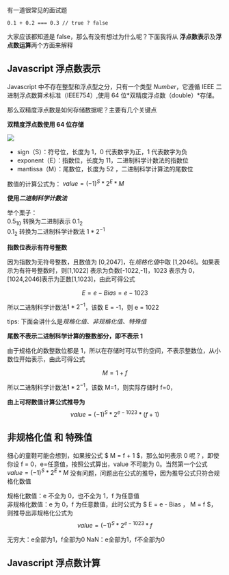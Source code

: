 有一道很常见的面试题

```
0.1 + 0.2 === 0.3 // true ? false
```

大家应该都知道是 false，那么有没有想过为什么呢？下面我将从 **浮点数表示**及**浮点数运算**两个方面来解释

## Javascript 浮点数表示

Javascript 中不存在整型和浮点型之分，只有一个类型 _Number_，它遵循 IEEE 二进制浮点数算术标准（IEEE754）,使用 64 位*双精度浮点数（double）*存储。

那么双精度浮点数是如何存储数据呢？主要有几个关键点

**双精度浮点数使用 64 位存储**

![](https://user-gold-cdn.xitu.io/2019/9/8/16d102b50b9f66d8?w=594&h=96&f=png&s=1504)

- sign（S）：符号位，长度为 1，0 代表数字为正，1 代表数字为负
- exponent（E）：指数位，长度为 11，二进制科学计数法的指数位
- mantissa（M）：尾数位，长度为 52 ，二进制科学计算法的尾数位

数值的计算公式为： $value = (-1)^S * 2^E * M$

**使用*二进制科学计数法***

举个栗子：  
$0.5_{10}$ 转换为二进制表示 $0.1_2$  
$0.1_2$ 转换为二进制科学计数法 $1*2^{-1}$

**指数位表示有符号整数**

因为指数为无符号整数，且数值为 [0,2047]，在*规格化值*中取 [1,2046]。如果表示为有符号整数时，则[1,1022] 表示为负数[-1022,-1]，1023 表示为 0，[1024,2046]表示为正数[1,1023]，由此可得公式

$$E = e - Bias = e - 1023$$

所以二进制科学计数法$1*2^{-1}$，该数 E = -1，则 e = 1022

tips: 下面会讲什么是*规格化值、非规格化值、特殊值*

**尾数不表示二进制科学计算的整数部分，即不表示 1**

由于规格化的数整数位都是 1，所以在存储时可以节约空间，不表示整数位，从小数位开始表示，由此可得公式

$$M = 1 + f$$

所以二进制科学计数法$1*2^{-1}$，该数 M=1，则实际存储时 f=0，

**由上可将数值计算公式推导为**
$$ value = (-1)^S * 2^{e-1023} * (f + 1) $$

## 非规格化值 和 特殊值

细心的童鞋可能会想到，如果按公式 $ M = f + 1 $，那么如何表示 0 呢？，即使你设 f = 0，e=任意值，按照公式算出，value 不可能为 0。当然第一个公式 $value = (-1)^S * 2^E * M$ 没有问题，问题出在公式的推导，因为推导公式只符合规格化数值

规格化数值：e 不全为 0，也不全为 1，f 为任意值  
非规格化数值：e 为 0，f 为任意数值，此时公式为 $ E = e - Bias $，$ M = f $，则推导出非规格化公式为
$$ value = (-1)^S * 2^{e-1023} * f $$  

无穷大：e全部为1，f全部为0
NaN：e全部为1，f不全部为0

## Javascript 浮点数计算
